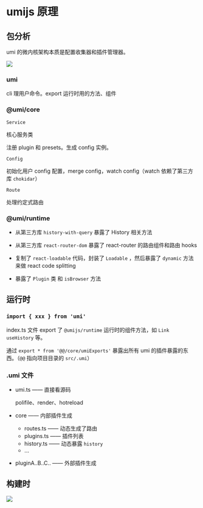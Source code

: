 # umijs 原理

## 包分析

umi 的微内核架构本质是配置收集器和插件管理器。

![](http://file.wangsijie.top/blog/202111241754810.png)

### umi

cli 理用户命令。export 运行时用的方法、组件



### @umi/core

`Service`

核心服务类

注册 plugin 和 presets。生成 config 实例。

`Config`

初始化用户 config 配置，merge config，watch config（watch 依赖了第三方库 `chokidar`）

`Route`

处理约定式路由

### @umi/runtime

- 从第三方库 `history-with-query` 暴露了 History 相关方法

- 从第三方库 `react-router-dom` 暴露了 react-router 的路由组件和路由 hooks

- 复制了 `react-loadable` 代码，封装了 `Loadable` ，然后暴露了 `dynamic` 方法来做 react code splitting
- 暴露了 `Plugin` 类 和 `isBrowser` 方法



## 运行时

### `import { xxx } from 'umi'`

index.ts 文件 export 了 `@umijs/runtime` 运行时的组件方法，如 `Link` `useHistory` 等。

通过 `export * from '@@/core/umiExports'` 暴露出所有 umi 的插件暴露的东西。（`@@` 指向项目目录的 `src/.umi`）



### .umi 文件

- umi.ts —— 直接看源码

  polifile、render、hotreload

- core —— 内部插件生成

  - routes.ts —— 动态生成了路由
  - plugins.ts —— 插件列表
  - history.ts —— 动态暴露 `history`
  - ...

- pluginA..B..C.. —— 外部插件生成



## 构建时



![](http://file.wangsijie.top/blog/202111241755577.png)


